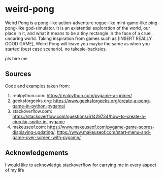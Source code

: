 # weird-pong
Weird Pong is a pong-like action-adventure rogue-like mini-game-like ping-pong-like god-simulator. It is an existential exploration of the world, our place in it, and what it means to be a tiny rectangle in the face of a cruel, uncaring world. Taking inspiration from games such as [INSERT REALLY GOOD GAME], Weird Pong will leave you maybe the same as when you started (best case scenario), no takesie-backsies.

pls hire me

## Sources
Code and examples taken from:

1. realpython.com: https://realpython.com/pygame-a-primer/
1. geeksforgeeks.org: https://www.geeksforgeeks.org/create-a-pong-game-in-python-pygame/
1. stackoverflow.com: https://stackoverflow.com/questions/61429734/how-to-create-a-circular-sprite-in-pygame
1. makeuseof.com: https://www.makeuseof.com/pygame-game-scores-displaying-updating/, https://www.makeuseof.com/start-menu-and-game-over-screen-with-pygame/

## Acknowledgements
I would like to acknowledge stackoverflow for carrying me in every aspect of my life